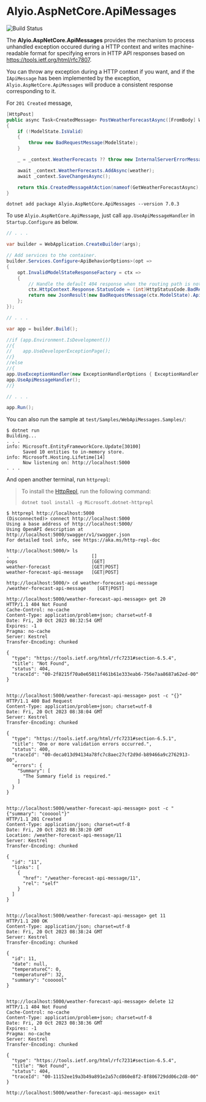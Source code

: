 # Alyio.AspNetCore.ApiMessages

![Build Status](https://github.com/ousiax/Alyio.AspNetCore.ApiMessages/actions/workflows/ci.yml/badge.svg?branch=main)

The **Alyio.AspNetCore.ApiMessages** provides the mechanism to process unhandled exception occured during a HTTP context and writes machine-readable format for specifying errors in HTTP API responses based on https://tools.ietf.org/html/rfc7807.

You can throw any exception during a HTTP context if you want, and if the `IApiMessage` has been implemented by the exception, `Alyio.AspNetCore.ApiMessages` will produce a consistent response corresponding to it.

For `201 Created` message, 

```cs
[HttpPost]
public async Task<CreatedMessage> PostWeatherForecastAsync([FromBody] WeatherForecast weather)
{
    if (!ModelState.IsValid)
    {
        throw new BadRequestMessage(ModelState);
    }

    _ = _context.WeatherForecasts ?? throw new InternalServerErrorMessage("Entity set 'WeatherForecastDbContext.WeatherForecasts'  is null.");

    await _context.WeatherForecasts.AddAsync(weather);
    await _context.SaveChangesAsync();

    return this.CreatedMessageAtAction(nameof(GetWeatherForecastAsync), new { id = weather.Id }, weather.Id.ToString())!;
}
```

```console
dotnet add package Alyio.AspNetCore.ApiMessages --version 7.0.3
```

To use `Alyio.AspNetCore.ApiMessage`, just call `app.UseApiMessageHandler` in `Startup.Configure` as below.

```cs
// . . .

var builder = WebApplication.CreateBuilder(args);

// Add services to the container.
builder.Services.Configure<ApiBehaviorOptions>(opt =>
{
    opt.InvalidModelStateResponseFactory = ctx =>
    {
        // Handle the default 404 response when the routing path is not found.
        ctx.HttpContext.Response.StatusCode = (int)HttpStatusCode.BadRequest;
        return new JsonResult(new BadRequestMessage(ctx.ModelState).ApiMessage);
    };
});

// . . .

var app = builder.Build();

//if (app.Environment.IsDevelopment())
//{
//    app.UseDeveloperExceptionPage();
//}
//else
//{
app.UseExceptionHandler(new ExceptionHandlerOptions { ExceptionHandler = ExceptionHandler.WriteUnhandledMessageAsync });
app.UseApiMessageHandler();
//}

// . . .

app.Run();
```

You can also run the sample at `test/Samples/WebApiMessages.Samples/`:

```console
$ dotnet run
Building...
. . .
info: Microsoft.EntityFrameworkCore.Update[30100]
      Saved 10 entities to in-memory store.
info: Microsoft.Hosting.Lifetime[14]
      Now listening on: http://localhost:5000
. . .
```

And open another terminal, run `httprepl`:

> To install the [HttpRepl](https://github.com/dotnet/HttpRepl), run the following command:
>
> `dotnet tool install -g Microsoft.dotnet-httprepl`

```console
$ httprepl http://localhost:5000
(Disconnected)> connect http://localhost:5000
Using a base address of http://localhost:5000/
Using OpenAPI description at http://localhost:5000/swagger/v1/swagger.json
For detailed tool info, see https://aka.ms/http-repl-doc

http://localhost:5000/> ls
.                              []
oops                           [GET]
weather-forecast               [GET|POST]
weather-forecast-api-message   [GET|POST]

http://localhost:5000/> cd weather-forecast-api-message
/weather-forecast-api-message    [GET|POST]

http://localhost:5000/weather-forecast-api-message> get 20
HTTP/1.1 404 Not Found
Cache-Control: no-cache
Content-Type: application/problem+json; charset=utf-8
Date: Fri, 20 Oct 2023 08:32:54 GMT
Expires: -1
Pragma: no-cache
Server: Kestrel
Transfer-Encoding: chunked

{
  "type": "https://tools.ietf.org/html/rfc7231#section-6.5.4",
  "title": "Not Found",
  "status": 404,
  "traceId": "00-2f8215f70a0e65011f461b61e333eab6-756e7aa8687a62ed-00"
}


http://localhost:5000/weather-forecast-api-message> post -c "{}"
HTTP/1.1 400 Bad Request
Content-Type: application/problem+json; charset=utf-8
Date: Fri, 20 Oct 2023 08:38:04 GMT
Server: Kestrel
Transfer-Encoding: chunked

{
  "type": "https://tools.ietf.org/html/rfc7231#section-6.5.1",
  "title": "One or more validation errors occurred.",
  "status": 400,
  "traceId": "00-deca013d94134a78fc7c8aec27cf2d9d-b89466a9c2762913-00",
  "errors": {
    "Summary": [
      "The Summary field is required."
    ]
  }
}


http://localhost:5000/weather-forecast-api-message> post -c "{"summary": "coooool"}"
HTTP/1.1 201 Created
Content-Type: application/json; charset=utf-8
Date: Fri, 20 Oct 2023 08:38:20 GMT
Location: /weather-forecast-api-message/11
Server: Kestrel
Transfer-Encoding: chunked

{
  "id": "11",
  "links": [
    {
      "href": "/weather-forecast-api-message/11",
      "rel": "self"
    }
  ]
}


http://localhost:5000/weather-forecast-api-message> get 11
HTTP/1.1 200 OK
Content-Type: application/json; charset=utf-8
Date: Fri, 20 Oct 2023 08:38:24 GMT
Server: Kestrel
Transfer-Encoding: chunked

{
  "id": 11,
  "date": null,
  "temperatureC": 0,
  "temperatureF": 32,
  "summary": "coooool"
}


http://localhost:5000/weather-forecast-api-message> delete 12
HTTP/1.1 404 Not Found
Cache-Control: no-cache
Content-Type: application/problem+json; charset=utf-8
Date: Fri, 20 Oct 2023 08:38:36 GMT
Expires: -1
Pragma: no-cache
Server: Kestrel
Transfer-Encoding: chunked

{
  "type": "https://tools.ietf.org/html/rfc7231#section-6.5.4",
  "title": "Not Found",
  "status": 404,
  "traceId": "00-11152ee19a3b49a891e2a57cd860e8f2-8f806729dd06c2d8-00"
}

http://localhost:5000/weather-forecast-api-message> exit
```
